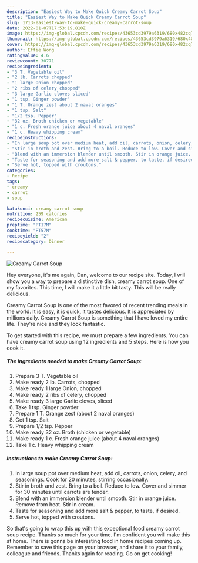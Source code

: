 ```yaml
---
description: "Easiest Way to Make Quick Creamy Carrot Soup"
title: "Easiest Way to Make Quick Creamy Carrot Soup"
slug: 1713-easiest-way-to-make-quick-creamy-carrot-soup
date: 2022-01-07T17:53:19.810Z
image: https://img-global.cpcdn.com/recipes/43653cd3979a6319/680x482cq70/creamy-carrot-soup-recipe-main-photo.jpg
thumbnail: https://img-global.cpcdn.com/recipes/43653cd3979a6319/680x482cq70/creamy-carrot-soup-recipe-main-photo.jpg
cover: https://img-global.cpcdn.com/recipes/43653cd3979a6319/680x482cq70/creamy-carrot-soup-recipe-main-photo.jpg
author: Effie Wong
ratingvalue: 4.6
reviewcount: 30771
recipeingredient:
- "3 T. Vegetable oil"
- "2 lb. Carrots chopped"
- "1 large Onion chopped"
- "2 ribs of celery chopped"
- "3 large Garlic cloves sliced"
- "1 tsp. Ginger powder"
- "1 T. Orange zest about 2 naval oranges"
- "1 tsp. Salt"
- "1/2 tsp. Pepper"
- "32 oz. Broth chicken or vegetable"
- "1 c. Fresh orange juice about 4 naval oranges"
- "1 c. Heavy whipping cream"
recipeinstructions:
- "In large soup pot over medium heat, add oil, carrots, onion, celery, and seasonings. Cook for 20 minutes, stirring occasionally."
- "Stir in broth and zest. Bring to a boil. Reduce to low. Cover and simmer for 30 minutes until carrots are tender."
- "Blend with an immersion blender until smooth. Stir in orange juice. Remove from heat. Stir in cream."
- "Taste for seasoning and add more salt & pepper, to taste, if desired."
- "Serve hot, topped with croutons."
categories:
- Recipe
tags:
- creamy
- carrot
- soup

katakunci: creamy carrot soup 
nutrition: 259 calories
recipecuisine: American
preptime: "PT17M"
cooktime: "PT57M"
recipeyield: "2"
recipecategory: Dinner

---
```



![Creamy Carrot Soup](https://img-global.cpcdn.com/recipes/43653cd3979a6319/680x482cq70/creamy-carrot-soup-recipe-main-photo.jpg)

Hey everyone, it's me again, Dan, welcome to our recipe site. Today, I will show you a way to prepare a distinctive dish, creamy carrot soup. One of my favorites. This time, I will make it a little bit tasty. This will be really delicious.



Creamy Carrot Soup is one of the most favored of recent trending meals in the world. It is easy, it is quick, it tastes delicious. It is appreciated by millions daily. Creamy Carrot Soup is something that I have loved my entire life. They're nice and they look fantastic.


To get started with this recipe, we must prepare a few ingredients. You can have creamy carrot soup using 12 ingredients and 5 steps. Here is how you cook it.

<!--inarticleads1-->

##### The ingredients needed to make Creamy Carrot Soup:

1. Prepare 3 T. Vegetable oil
1. Make ready 2 lb. Carrots, chopped
1. Make ready 1 large Onion, chopped
1. Make ready 2 ribs of celery, chopped
1. Make ready 3 large Garlic cloves, sliced
1. Take 1 tsp. Ginger powder
1. Prepare 1 T. Orange zest (about 2 naval oranges)
1. Get 1 tsp. Salt
1. Prepare 1/2 tsp. Pepper
1. Make ready 32 oz. Broth (chicken or vegetable)
1. Make ready 1 c. Fresh orange juice (about 4 naval oranges)
1. Take 1 c. Heavy whipping cream




<!--inarticleads2-->

##### Instructions to make Creamy Carrot Soup:

1. In large soup pot over medium heat, add oil, carrots, onion, celery, and seasonings. Cook for 20 minutes, stirring occasionally.
1. Stir in broth and zest. Bring to a boil. Reduce to low. Cover and simmer for 30 minutes until carrots are tender.
1. Blend with an immersion blender until smooth. Stir in orange juice. Remove from heat. Stir in cream.
1. Taste for seasoning and add more salt & pepper, to taste, if desired.
1. Serve hot, topped with croutons.




So that's going to wrap this up with this exceptional food creamy carrot soup recipe. Thanks so much for your time. I'm confident you will make this at home. There is gonna be interesting food in home recipes coming up. Remember to save this page on your browser, and share it to your family, colleague and friends. Thanks again for reading. Go on get cooking!
